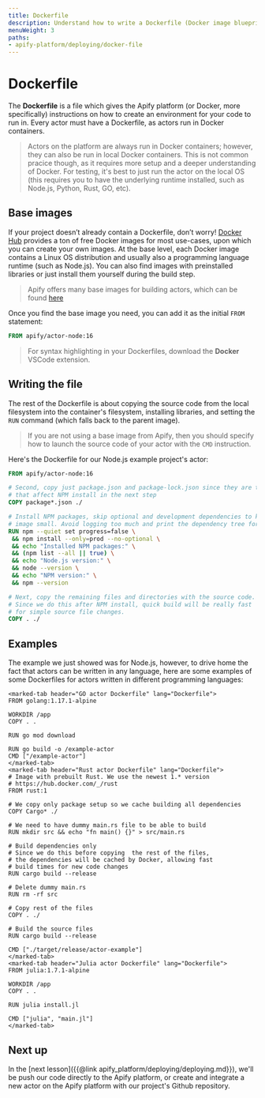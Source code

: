 ```yaml
---
title: Dockerfile
description: Understand how to write a Dockerfile (Docker image blueprint) for your project so that it can be run within a Docker container on the Apify platform.
menuWeight: 3
paths:
- apify-platform/deploying/docker-file
---
```


# [](#dockerfile) Dockerfile

The **Dockerfile** is a file which gives the Apify platform (or Docker, more specifically) instructions on how to create an environment for your code to run in. Every actor must have a Dockerfile, as actors run in Docker containers.

> Actors on the platform are always run in Docker containers; however, they can also be run in local Docker containers. This is not common pracice though, as it requires more setup and a deeper understanding of Docker. For testing, it's best to just run the actor on the local OS (this requires you to have the underlying runtime installed, such as Node.js, Python, Rust, GO, etc).

## [](#base-images) Base images

If your project doesn’t already contain a Dockerfile, don’t worry! [Docker Hub](https://hub.docker.com/) provides a ton of free Docker images for most use-cases, upon which you can create your own images. At the base level, each Docker image contains a Linux OS distribution and usually also a programming language runtime (such as Node.js). You can also find images with preinstalled libraries or just install them yourself during the build step.

> Apify offers many base images for building actors, which can be found [here](https://hub.docker.com/u/apify)

Once you find the base image you need, you can add it as the initial `FROM` statement:

```Dockerfile
FROM apify/actor-node:16
```

> For syntax highlighting in your Dockerfiles, download the **Docker** VSCode extension.

## [](#writing-the-file) Writing the file

The rest of the Dockerfile is about copying the source code from the local filesystem into the container's filesystem, installing libraries, and setting the `RUN` command (which falls back to the parent image).

> If you are not using a base image from Apify, then you should specify how to launch the source code of your actor with the `CMD` instruction.

Here's the Dockerfile for our Node.js example project's actor:

```Dockerfile
FROM apify/actor-node:16

# Second, copy just package.json and package-lock.json since they are the only files
# that affect NPM install in the next step
COPY package*.json ./

# Install NPM packages, skip optional and development dependencies to keep the
# image small. Avoid logging too much and print the dependency tree for debugging
RUN npm --quiet set progress=false \
 && npm install --only=prod --no-optional \
 && echo "Installed NPM packages:" \
 && (npm list --all || true) \
 && echo "Node.js version:" \
 && node --version \
 && echo "NPM version:" \
 && npm --version

# Next, copy the remaining files and directories with the source code.
# Since we do this after NPM install, quick build will be really fast
# for simple source file changes.
COPY . ./
```

## [](#examples) Examples

The example we just showed was for Node.js, however, to drive home the fact that actors can be written in any language, here are some examples of some Dockerfiles for actors written in different programming languages:

```marked-tabs
<marked-tab header="GO actor Dockerfile" lang="Dockerfile">
FROM golang:1.17.1-alpine

WORKDIR /app
COPY . .

RUN go mod download

RUN go build -o /example-actor
CMD ["/example-actor"]
</marked-tab>
<marked-tab header="Rust actor Dockerfile" lang="Dockerfile">
# Image with prebuilt Rust. We use the newest 1.* version
# https://hub.docker.com/_/rust
FROM rust:1

# We copy only package setup so we cache building all dependencies
COPY Cargo* ./

# We need to have dummy main.rs file to be able to build
RUN mkdir src && echo "fn main() {}" > src/main.rs

# Build dependencies only
# Since we do this before copying  the rest of the files,
# the dependencies will be cached by Docker, allowing fast
# build times for new code changes
RUN cargo build --release

# Delete dummy main.rs
RUN rm -rf src

# Copy rest of the files
COPY . ./

# Build the source files
RUN cargo build --release

CMD ["./target/release/actor-example"]
</marked-tab>
<marked-tab header="Julia actor Dockerfile" lang="Dockerfile">
FROM julia:1.7.1-alpine

WORKDIR /app
COPY . .

RUN julia install.jl

CMD ["julia", "main.jl"]
</marked-tab>
```

## [](#next) Next up

In the [next lesson]({{@link apify_platform/deploying/deploying.md}}), we'll be push our code directly to the Apify platform, or create and integrate a new actor on the Apify platform with our project's Github repository.
